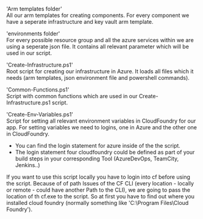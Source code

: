 'Arm templates folder'  
All our arm templates for creating components. 
For every component we have a seperate infrastructure and key vault arm template. 

'environments folder'  
For every possible resource group and all the azure services within we are using a seperate json file. It contains all relevant parameter which will be used in our script. 

'Create-Infrastructure.ps1'  
Root script for creating our infrastructure in Azure. It loads all files which it needs (arm templates, json environment file and powershell commands).

'Common-Functions.ps1'  
Script with common functions which are used in our Create-Infrastructure.ps1 script. 

'Create-Env-Variables.ps1'  
Script for setting all relevant environment variables in CloudFoundry for our app.
For setting variables we need to logins, one in Azure and the other one in CloudFoundry.
- You can find the login statement for azure inside of the the script.
- The login statement four cloudfoundry could be defined as part of your build steps in your corresponding Tool (AzureDevOps, TeamCity, Jenkins..)

If you want to use this script locally you have to login into cf before using the script. Because of of path Issues of the CF CLI (every location - locally or remote - could have another Path to the CLI), we are going to pass the location of th cf.exe to the script.
So at first you have to find out where you installed cloud foundry (normally something like 'C:\Program Files\Cloud Foundry').

